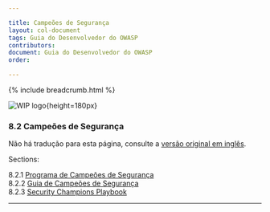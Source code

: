 ```yaml
---

title: Campeões de Segurança
layout: col-document
tags: Guia do Desenvolvedor do OWASP
contributors:
document: Guia do Desenvolvedor do OWASP
order:

---
```


{% include breadcrumb.html %}

![WIP logo](../../../assets/images/dg_wip.png "Trabalho em andamento"){height=180px}

### 8.2 Campeões de Segurança

Não há tradução para esta página, consulte a [versão original em inglês][release1020].

Sections:

8.2.1 [Programa de Campeões de Segurança](#security-champions-program)  
8.2.2 [Guia de Campeões de Segurança](#security-champions-guide)  
8.2.3 [Security Champions Playbook](#security-champions-playbook)  

----

[release1020]: https://github.com/OWASP/www-project-developer-guide/blob/main/draft/10-culture-process/02-security-champions/toc.md
